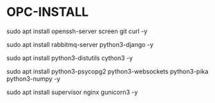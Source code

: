 # OPC-INSTALL

sudo apt install openssh-server screen git curl -y 

sudo apt install rabbitmq-server python3-django -y 

sudo apt install python3-distutils cython3 -y 

sudo apt install python3-psycopg2 python3-websockets python3-pika python3-numpy -y 

sudo apt install supervisor nginx gunicorn3 -y 
